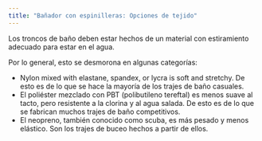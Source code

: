 ```yaml
---
title: "Bañador con espinilleras: Opciones de tejido"
---
```


Los troncos de baño deben estar hechos de un material con estiramiento adecuado para estar en el agua.

Por lo general, esto se desmorona en algunas categorías:

- Nylon mixed with elastane, spandex, or lycra is soft and stretchy. De esto es de lo que se hace la mayoría de los trajes de baño casuales.
- El poliéster mezclado con PBT (polibutileno tereftal) es menos suave al tacto, pero resistente a la clorina y al agua salada. De esto es de lo que se fabrican muchos trajes de baño competitivos.
- El neopreno, también conocido como scuba, es más pesado y menos elástico. Son los trajes de buceo hechos a partir de ellos.
